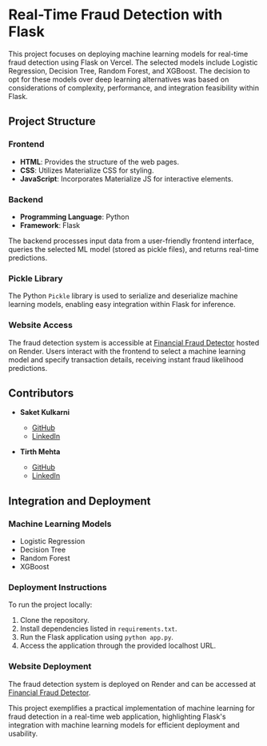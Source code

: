 # Real-Time Fraud Detection with Flask

This project focuses on deploying machine learning models for real-time fraud detection using Flask on Vercel. The selected models include Logistic Regression, Decision Tree, Random Forest, and XGBoost. The decision to opt for these models over deep learning alternatives was based on considerations of complexity, performance, and integration feasibility within Flask.

## Project Structure

### Frontend
- **HTML**: Provides the structure of the web pages.
- **CSS**: Utilizes Materialize CSS for styling.
- **JavaScript**: Incorporates Materialize JS for interactive elements.

### Backend
- **Programming Language**: Python
- **Framework**: Flask

The backend processes input data from a user-friendly frontend interface, queries the selected ML model (stored as pickle files), and returns real-time predictions.

### Pickle Library
The Python `Pickle` library is used to serialize and deserialize machine learning models, enabling easy integration within Flask for inference.

### Website Access
The fraud detection system is accessible at [Financial Fraud Detector](https://financialfrauddetector.onrender.com) hosted on Render. Users interact with the frontend to select a machine learning model and specify transaction details, receiving instant fraud likelihood predictions.

## Contributors
- **Saket Kulkarni**
  - [GitHub](https://github.com/StrangeCoder1729)
  - [LinkedIn](www.linkedin.com/in/saketkulkarni1729)
  
- **Tirth Mehta**
  - [GitHub](https://github.com/TirthM21)
  - [LinkedIn](https://www.linkedin.com/in/mehta-tirth/)

## Integration and Deployment

### Machine Learning Models
- Logistic Regression
- Decision Tree
- Random Forest
- XGBoost

### Deployment Instructions
To run the project locally:
1. Clone the repository.
2. Install dependencies listed in `requirements.txt`.
3. Run the Flask application using `python app.py`.
4. Access the application through the provided localhost URL.

### Website Deployment
The fraud detection system is deployed on Render and can be accessed at [Financial Fraud Detector](https://financialfrauddetector.onrender.com).

This project exemplifies a practical implementation of machine learning for fraud detection in a real-time web application, highlighting Flask's integration with machine learning models for efficient deployment and usability.
